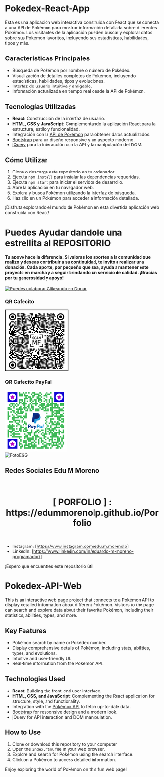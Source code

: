 # Pokedex-React-App

Esta es una aplicación web interactiva construida con React que se conecta a una API de Pokémon para mostrar información detallada sobre diferentes Pokémon. Los visitantes de la aplicación pueden buscar y explorar datos sobre sus Pokémon favoritos, incluyendo sus estadísticas, habilidades, tipos y más.

## Características Principales

- Búsqueda de Pokémon por nombre o número de Pokédex.
- Visualización de detalles completos de Pokémon, incluyendo estadísticas, habilidades, tipos y evoluciones.
- Interfaz de usuario intuitiva y amigable.
- Información actualizada en tiempo real desde la API de Pokémon.

## Tecnologías Utilizadas

- **React**: Construcción de la interfaz de usuario.
- **HTML, CSS y JavaScript**: Complementando la aplicación React para la estructura, estilo y funcionalidad.
- Integración con la [API de Pokémon](https://pokeapi.co/) para obtener datos actualizados.
- [Bootstrap](https://getbootstrap.com/) para un diseño responsive y un aspecto moderno.
- [jQuery](https://jquery.com/) para la interacción con la API y la manipulación del DOM.

## Cómo Utilizar

1. Clona o descarga este repositorio en tu ordenador.
2. Ejecuta `npm install` para instalar las dependencias requeridas.
3. Ejecuta `npm start` para iniciar el servidor de desarrollo.
4. Abre la aplicación en tu navegador web.
5. Explora y busca Pokémon utilizando la interfaz de búsqueda.
6. Haz clic en un Pokémon para acceder a información detallada.

¡Disfruta explorando el mundo de Pokémon en esta divertida aplicación web construida con React!

# Puedes Ayudar dandole una estrellita al REPOSITORIO

#### Tu apoyo hace la diferencia. Si valoras los aportes a la comunidad que realizo y deseas contribuir a su continuidad, te invito a realizar una donación. Cada aporte, por pequeño que sea, ayuda a mantener este proyecto en marcha y a seguir brindando un servicio de calidad. ¡Gracias por tu generosidad y apoyo!

[![Puedes colaborar Clikeando en Donar](https://img.shields.io/badge/Clikeando%20aqui%20puedes%20colaborar%20-Donar-blue)](https://www.mercadopago.com.ar/subscriptions/checkout?preapproval_plan_id=2c9380848810689e018813682e960130)

### QR Cafecito 

<img src="./QRCafecitoSolo.png" alt="QR Cafecito" height="200"  />

### QR Cafecito PayPal

<img src="./QRCafecitoPayPal.png" alt="QR Cafecito" height="200" />
<br/>

<img src="https://doc.eggeducacion.com/static/media/logo.4c3ffc62.svg" alt="FotoEGG" width="300">

## Redes Sociales Edu M Moreno

<br clear="both">
<div align="center" >
  <h1> [ PORFOLIO ] : https://edummorenolp.github.io/Porfolio </h1>
  </div>
<br/>

- Instagram: [https://www.instagram.com/edu.m.morenolp]
- LinkedIn: [https://www.linkedin.com/in/eduardo-m-moreno-programador/]

¡Espero que encuentres este repositorio útil!


# Pokedex-API-Web

This is an interactive web page project that connects to a Pokémon API to display detailed information about different Pokémon. Visitors to the page can search and explore data about their favorite Pokémon, including their statistics, abilities, types, and more.

## Key Features

- Pokémon search by name or Pokédex number.
- Display comprehensive details of Pokémon, including stats, abilities, types, and evolutions.
- Intuitive and user-friendly UI.
- Real-time information from the Pokémon API.

## Technologies Used

- **React**: Building the front-end user interface.
- **HTML, CSS, and JavaScript**: Complementing the React application for structure, style, and functionality.
- Integration with the [Pokémon API](https://pokeapi.co/) to fetch up-to-date data.
- [Bootstrap](https://getbootstrap.com/) for responsive design and a modern look.
- [jQuery](https://jquery.com/) for API interaction and DOM manipulation.

## How to Use

1. Clone or download this repository to your computer.
2. Open the `index.html` file in your web browser.
3. Explore and search for Pokémon using the search interface.
4. Click on a Pokémon to access detailed information.

Enjoy exploring the world of Pokémon on this fun web page!

